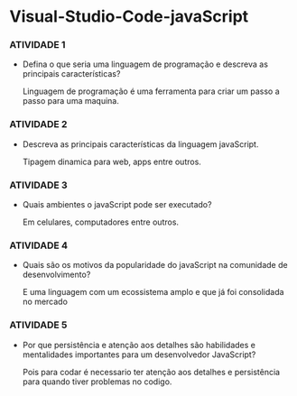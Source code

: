 # Visual-Studio-Code-javaScript

<h3>ATIVIDADE 1</h3>

- Defina o que seria uma linguagem de programação e descreva as principais características?

  Linguagem de programação é uma ferramenta para criar um passo a passo para uma maquina.

<h3>ATIVIDADE 2</h3>

- Descreva as principais características da linguagem javaScript.

  Tipagem dinamica para web, apps entre outros.

<h3>ATIVIDADE 3</h3>

- Quais ambientes o javaScript pode ser executado?

  Em celulares, computadores entre outros.

<h3>ATIVIDADE 4</h3>

- Quais são os motivos da popularidade do javaScript na comunidade de desenvolvimento?

  E uma linguagem com um ecossistema amplo e que já foi consolidada no mercado

<h3>ATIVIDADE 5</h3>

- Por que persistência e atenção aos detalhes são habilidades e mentalidades importantes para um desenvolvedor
JavaScript?

  Pois para codar é necessario ter atenção aos detalhes e persistência para quando tiver problemas no codigo.
